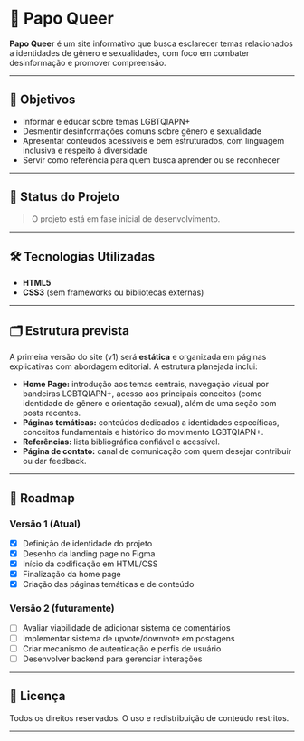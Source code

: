 # 🌈 Papo Queer

**Papo Queer** é um site informativo que busca esclarecer temas relacionados a identidades de gênero e sexualidades, com foco em combater desinformação e promover compreensão.

---

## 🎯 Objetivos

- Informar e educar sobre temas LGBTQIAPN+
- Desmentir desinformações comuns sobre gênero e sexualidade
- Apresentar conteúdos acessíveis e bem estruturados, com linguagem inclusiva e respeito à diversidade
- Servir como referência para quem busca aprender ou se reconhecer

---

## 🚧 Status do Projeto

> O projeto está em fase inicial de desenvolvimento.

---

## 🛠️ Tecnologias Utilizadas

- **HTML5**
- **CSS3** (sem frameworks ou bibliotecas externas)

---

## 🗂️ Estrutura prevista

A primeira versão do site (v1) será **estática** e organizada em páginas explicativas com abordagem editorial. A estrutura planejada inclui:

- **Home Page:** introdução aos temas centrais, navegação visual por bandeiras LGBTQIAPN+, acesso aos principais conceitos (como identidade de gênero e orientação sexual), além de uma seção com posts recentes.
- **Páginas temáticas:** conteúdos dedicados a identidades específicas, conceitos fundamentais e histórico do movimento LGBTQIAPN+.
- **Referências:** lista bibliográfica confiável e acessível.
- **Página de contato:** canal de comunicação com quem desejar contribuir ou dar feedback.

---

## 📅 Roadmap

### Versão 1 (Atual)
- [x] Definição de identidade do projeto
- [x] Desenho da landing page no Figma
- [x] Início da codificação em HTML/CSS
- [x] Finalização da home page
- [x] Criação das páginas temáticas e de conteúdo

### Versão 2 (futuramente)
- [ ] Avaliar viabilidade de adicionar sistema de comentários
- [ ] Implementar sistema de upvote/downvote em postagens
- [ ] Criar mecanismo de autenticação e perfis de usuário
- [ ] Desenvolver backend para gerenciar interações

---

## 📝 Licença

Todos os direitos reservados. O uso e redistribuição de conteúdo restritos.

---

